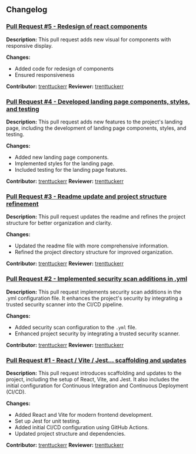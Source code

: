 ## Changelog

### [Pull Request #5 - Redesign of react components](https://github.com/trenttuckerr/personal-fe/pull/5)

**Description:** This pull request adds new visual for components with responsive display.

**Changes:**

- Added code for redesign of components
- Ensured responsiveness

**Contributor:** [trenttuckerr](https://github.com/trenttuckerr)
**Reviewer:** [trenttuckerr](https://github.com/trenttuckerr)

### [Pull Request #4 - Developed landing page components, styles, and testing](https://github.com/trenttuckerr/personal-fe/pull/4)

**Description:** This pull request adds new features to the project's landing page, including the development of landing page components, styles, and testing.

**Changes:**

- Added new landing page components.
- Implemented styles for the landing page.
- Included testing for the landing page features.

**Contributor:** [trenttuckerr](https://github.com/trenttuckerr)
**Reviewer:** [trenttuckerr](https://github.com/trenttuckerr)

### [Pull Request #3 - Readme update and project structure refinement](https://github.com/trenttuckerr/personal-fe/pull/3)

**Description:** This pull request updates the readme and refines the project structure for better organization and clarity.

**Changes:**

- Updated the readme file with more comprehensive information.
- Refined the project directory structure for improved organization.

**Contributor:** [trenttuckerr](https://github.com/trenttuckerr)
**Reviewer:** [trenttuckerr](https://github.com/trenttuckerr)

### [Pull Request #2 - Implemented security scan additions in .yml](https://github.com/trenttuckerr/personal-fe/pull/2)

**Description:** This pull request implements security scan additions in the .yml configuration file. It enhances the project's security by integrating a trusted security scanner into the CI/CD pipeline.

**Changes:**

- Added security scan configuration to the `.yml` file.
- Enhanced project security by integrating a trusted security scanner.

**Contributor:** [trenttuckerr](https://github.com/trenttuckerr)
**Reviewer:** [trenttuckerr](https://github.com/trenttuckerr)

### [Pull Request #1 - React / Vite / Jest... scaffolding and updates](https://github.com/trenttuckerr/personal-fe/pull/1)

**Description:** This pull request introduces scaffolding and updates to the project, including the setup of React, Vite, and Jest. It also includes the initial configuration for Continuous Integration and Continuous Deployment (CI/CD).

**Changes:**

- Added React and Vite for modern frontend development.
- Set up Jest for unit testing.
- Added initial CI/CD configuration using GitHub Actions.
- Updated project structure and dependencies.

**Contributor:** [trenttuckerr](https://github.com/trenttuckerr)
**Reviewer:** [trenttuckerr](https://github.com/trenttuckerr)
